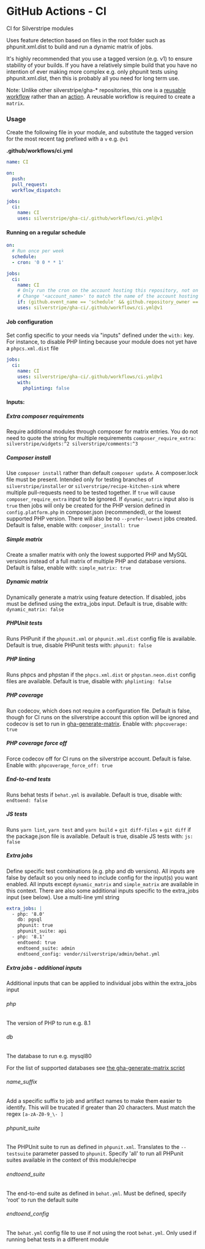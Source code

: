 # GitHub Actions - CI

CI for Silverstripe modules

Uses feature detection based on files in the root folder such as phpunit.xml.dist to build and run a dynamic matrix of jobs.

It's highly recommended that you use a tagged version (e.g. v1) to ensure stability of your builds. If you have a relatively simple build that you have no intention of ever making more complex e.g. only phpunit tests using phpunit.xml.dist, then this is probably all you need for long term use.

Note: Unlike other silverstripe/gha-* repositories, this one is a [reusable workflow](https://docs.github.com/en/actions/using-workflows/reusing-workflows) rather than an [action](https://docs.github.com/en/actions/creating-actions/creating-a-composite-action). A reusable workflow is required to create a `matrix`.

### Usage

Create the following file in your module, and substitute the tagged version for the most recent tag prefixed with a `v` e.g. `@v1`

**.github/workflows/ci.yml**
```yml
name: CI

on:
  push:
  pull_request:
  workflow_dispatch:

jobs:
  ci:
    name: CI
    uses: silverstripe/gha-ci/.github/workflows/ci.yml@v1
```

#### Running on a regular schedule

```yml
on:
  # Run once per week
  schedule:
  - cron: '0 0 * * 1'

jobs:
  ci:
    name: CI
    # Only run the cron on the account hosting this repository, not on the accounts of forks
    # Change '<account_name>' to match the name of the account hosting this repository
    if: (github.event_name == 'schedule' && github.repository_owner == '<account_name>') || (github.event_name != 'schedule')
    uses: silverstripe/gha-ci/.github/workflows/ci.yml@v1
```

#### Job configuration

Set config specific to your needs via "inputs" defined under the `with:` key. For instance, to disable PHP linting because your module does not yet have a `phpcs.xml.dist` file

```yml
jobs:
  ci:
    name: CI
    uses: silverstripe/gha-ci/.github/workflows/ci.yml@v1
    with:
      phplinting: false
```

#### Inputs:

##### Extra composer requirements
Require additional modules through composer for matrix entries. You do not need to quote the string for multiple requirements
`composer_require_extra: silverstripe/widgets:^2 silverstripe/comments:^3`

##### Composer install
Use `composer install` rather than default `composer update`. A composer.lock file must be present. Intended only for testing branches of `silverstripe/installer` or `silverstripe/recipe-kitchen-sink` where multiple pull-requests need to be tested together. If `true` will cause `composer_require_extra` input to be ignored. If `dynamic_matrix` input also is `true` then jobs will only be created for the PHP version defined in `config.platform.php` in composer.json (recommended), or the lowest supported PHP version. There will also be no `--prefer-lowest` jobs created. Default is false, enable with:
`composer_install: true`

##### Simple matrix
Create a smaller matrix with only the lowest supported PHP and MySQL versions instead of a full matrix of multiple PHP and database versions. Default is false, enable with:
`simple_matrix: true`

##### Dynamic matrix
Dynamically generate a matrix using feature detection. If disabled, jobs must be defined using the extra_jobs input. Default is true, disable with:
`dynamic_matrix: false`

##### PHPUnit tests
Runs PHPunit if the `phpunit.xml` or `phpunit.xml.dist` config file is available. Default is true, disable PHPunit tests with:
`phpunit: false`

##### PHP linting
Runs phpcs and phpstan if the `phpcs.xml.dist` or `phpstan.neon.dist` config files are available. Default is true, disable with:
`phplinting: false`

##### PHP coverage
Run codecov, which does not require a configuration file. Default is false, though for CI runs on the silverstripe account this option will be ignored and codecov is set to run in [gha-generate-matrix](https://github.com/silvestripe/gha-matrix). Enable with:
`phpcoverage: true`

##### PHP coverage force off
Force codecov off for CI runs on the silverstripe account. Default is false. Enable with:
`phpcoverage_force_off: true`

##### End-to-end tests
Runs behat tests if `behat.yml` is available. Default is true, disable with:
`endtoend: false`

##### JS tests
Runs `yarn lint`, `yarn test` and `yarn build` + `git diff-files` + `git diff` if the package.json file is available. Default is true, disable JS tests with:
`js: false`

##### Extra jobs
Define specific test combinations (e.g. php and db versions). All inputs are false by default so you only need to include config for the input(s) you want enabled. All inputs except `dynamic_matrix` and `simple_matrix` are available in this context. There are also some additional inputs specific to the extra_jobs input (see below). Use a multi-line yml string
```yml
extra_jobs: |
  - php: '8.0'
    db: pgsql
    phpunit: true
    phpunit_suite: api
  - php: '8.1'
    endtoend: true
    endtoend_suite: admin
    endtoend_config: vendor/silverstripe/admin/behat.yml
```

##### Extra jobs - additional inputs
Additional inputs that can be applied to individual jobs within the extra_jobs input

###### php
The version of PHP to run e.g. 8.1

###### db
The database to run e.g. mysql80

For the list of supported databases see [the gha-generate-matrix script](https://github.com/silverstripe/gha-generate-matrix/blob/main/job_creator.php)

###### name_suffix
Add a specific suffix to job and artifact names to make them easier to identify. This will be trucated if greater than 20 characters. Must match the regex `[a-zA-Z0-9_\- ]`

###### phpunit_suite
The PHPUnit suite to run as defined in `phpunit.xml`. Translates to the `--testsuite` parameter passed to `phpunit`. Specify 'all' to run all PHPunit suites available in the context of this module/recipe

###### endtoend_suite
The end-to-end suite as defined in `behat.yml`. Must be defined, specify 'root' to run the default suite

###### endtoend_config
The `behat.yml` config file to use if not using the root `behat.yml`. Only used if running behat tests in a different module
